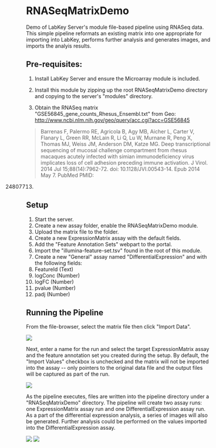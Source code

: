 RNASeqMatrixDemo
================

Demo of LabKey Server's module file-based pipeline using RNASeq data.  This simple pipeline reformats an existing matrix into one appropriate for importing into LabKey, performs further analysis and generates images, and imports the analyis results.

Pre-requisites:
---------------

1. Install LabKey Server and ensure the Microarray module is included.

2. Install this module by zipping up the root RNASeqMatrixDemo directory and copying to the server's "modules" directory.

3. Obtain the RNASeq matrix "GSE56845_gene_counts_Rhesus_Ensembl.txt" from Geo:
http://www.ncbi.nlm.nih.gov/geo/query/acc.cgi?acc=GSE56845

> Barrenas F, Palermo RE, Agricola B, Agy MB, Aicher L, Carter V, Flanary L,
Green RR, McLain R, Li Q, Lu W, Murnane R, Peng X, Thomas MJ, Weiss JM, Anderson 
DM, Katze MG. Deep transcriptional sequencing of mucosal challenge compartment
from rhesus macaques acutely infected with simian immunodeficiency virus
implicates loss of cell adhesion preceding immune activation. J Virol. 2014 Jul
15;88(14):7962-72. doi: 10.1128/JVI.00543-14. Epub 2014 May 7. PubMed PMID:
24807713.


Setup
-----

1. Start the server.
2. Create a new assay folder, enable the RNASeqMatrixDemo module.
3. Upload the matrix file to the folder.
3. Create a new ExpressionMatrix assay with the default fields.
4. Add the "Feature Annotation Sets" webpart to the portal.
5. Import the "illumina-feature-set.tsv" found in the root of this module.
4. Create a new "General" assay named "DifferentialExpression" and with the following fields:
  1. FeatureId (Text)
  2. logConc (Number)
  3. logFC (Number)
  4. pvalue (Number)
  5. padj (Number)


Running the Pipeline
--------------------

From the file-browser, select the matrix file then click "Import Data".

<img src="https://raw.github.com/LabKey/RNASeqDemo/docs/img/import-data.png" />

Next, enter a name for the run and select the target ExpressionMatrix assay and the feature annotation set you created during the setup.  By default, the "Import Values" checkbox is unchecked and the matrix will not be imported into the assay -- only pointers to the original data file and the output files will be captured as part of the run.

<img src="https://raw.github.com/LabKey/RNASeqDemo/docs/img/create-matrix-form.png" />

As the pipeline executes, files are written into the pipeline directory under a "RNASeqMatrixDemo" directory.  The pipeline will create two assay runs: one ExpressionMatrix assay run and one DifferentialExpression assay run.  As a part of the differential expression analysis, a series of images will also be generated.  Further analysis could be performed on the values imported into the DifferentialExpression assay.

<img src="https://raw.github.com/LabKey/RNASeqDemo/docs/img/diff-expr-exp-run.png" />
<img src="https://raw.github.com/LabKey/RNASeqDemo/docs/img/diff-expr-assay-run.png" />
